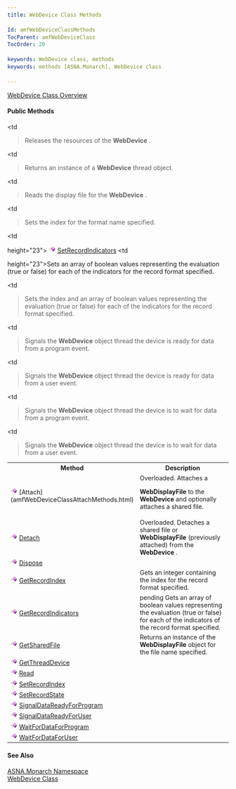 ```yaml
---
title: WebDevice Class Methods

Id: amfWebDeviceClassMethods
TocParent: amfWebDeviceClass
TocOrder: 20

keywords: WebDevice class, methods
keywords: methods [ASNA.Monarch], WebDevice class

---
```


[WebDevice Class Overview](amfWebDeviceClass.html) 
<!--mine -->

#### Public Methods
<table class="mytable" cellspacing="0" cellpadding="4" width="90%">
          <colgroup>
            <col width="30%" />
            <col width="70%" />
          </colgroup>
          <tr>
            <th>Method</th>
            <th>Description</th>
          </tr>
          <tr>
            <td>              <img  id="IMG2" height="16" alt="public property" src="Images/Methods.bmp" width="16" border="0" x-maintain-ratio="TRUE" />
              [Attach](amfWebDeviceClassAttachMethods.html)
            </td>
            <td>Overloaded. Attaches a

 **WebDisplayFile**  to the 
 **WebDevice**  and optionally attaches a shared
            file.</td>
          </tr>
          <tr>
            <td>              <img  id="Img1" height="16" alt="public property" src="Images/Methods.bmp" width="16" border="0" x-maintain-ratio="TRUE" />
              [Detach](amfWebDeviceClassDetachMethods.html)
            </td>
            <td>Overloaded. Detaches a
            shared file or 
 **WebDisplayFile** (previously attached)
            from the 
 **WebDevice** .</td>
          </tr>
          <tr>
            <td>              <img  id="Img3" height="16" alt="public property" src="Images/Methods.bmp" width="16" border="0" x-maintain-ratio="TRUE" />
              [Dispose](amfWebDeviceClassDisposeMethod.html)
            </td>
            <td

>Releases the resources of
            the 
 **WebDevice** .</td>
          </tr>
          <tr>
            <td>              <img  id="Img8" height="16" alt="public property" src="Images/Methods.bmp" width="16" border="0" x-maintain-ratio="TRUE" /> 
            [
            GetRecordIndex](amfWebDeviceClassGetRecordIndexMethod.html)</td>
            <td>Gets an integer
            containing the index for the record
            format specified.</td>
          </tr>
          <tr>
            <td>              <img  id="Img8" height="16" alt="public property" src="Images/Methods.bmp" width="16" border="0" x-maintain-ratio="TRUE" /> 
            [
            GetRecordIndicators](amfWebDeviceClassGetRecordIndicatorsMethod.html)</td>
            <td>pending Gets an array
            of boolean values representing the evaluation (true or
            false) for each of the indicators of the record
            format specified.</td>
          </tr>
          <tr>
            <td>              <img  id="Img4" height="16" alt="public property" src="Images/Methods.bmp" width="16" border="0" x-maintain-ratio="TRUE" />
              [
              GetSharedFile](amfWebDeviceClassGetSharedFileMethod.html)
            </td>
            <td>Returns an instance of the 
 **WebDisplayFile**  object for the file name
            specified.</td>
          </tr>
          <tr>
            <td>              <img  id="Img6" height="16" alt="public property" src="Images/Methods.bmp" width="16" border="0" x-maintain-ratio="TRUE" />
              [
              GetThreadDevice](amfWebDeviceClassGetThreadDeviceMethod.html)
            </td>
            <td

>Returns an instance of a 
 **WebDevice**  thread object.</td>
          </tr>
          <tr>
            <td>              <img  id="Img7" height="16" alt="public property" src="Images/Methods.bmp" width="16" border="0" x-maintain-ratio="TRUE" />
              [Read](amfWebDeviceClassReadMethod2.html)
            </td>
            <td

>Reads the display file for
            the 
 **WebDevice** .</td>
          </tr>
          <tr>
            <td>              <img  id="Img8" height="16" alt="public property" src="Images/Methods.bmp" width="16" border="0" x-maintain-ratio="TRUE" /> 
            [
            SetRecordIndex](amfWebDeviceClassSetRecordIndexMethod.html)</td>
            <td

>Sets the
            index for the format name specified.</td>
          </tr>
          <tr>
            <td

 height="23">
              <img  id="Img8" height="16" alt="public property" src="Images/Methods.bmp" width="16" border="0" x-maintain-ratio="TRUE" /> 
            [
            SetRecordIndicators](amfWebDeviceClassSetRecordIndicatorsMethod.html)</td>
            <td

 height="23">Sets an
            array of boolean values representing the evaluation
            (true or false) for each of the indicators for the
            record format specified.</td>
          </tr>
          <tr>
            <td>              <img  id="Img8" height="16" alt="public property" src="Images/Methods.bmp" width="16" border="0" x-maintain-ratio="TRUE" />
              [
              SetRecordState](amfWebDeviceClassSetRecordStateMethod.html)
            </td>
            <td

>Sets the index and an
            array of boolean values representing the evaluation
            (true or false) for each of the indicators for the
            record format specified.</td>
          </tr>
          <tr>
            <td>              <img  id="Img9" height="16" alt="public property" src="Images/Methods.bmp" width="16" border="0" x-maintain-ratio="TRUE" />
              [
              SignalDataReadyForProgram](amfWebDeviceClassSignalDataReadyForProgramMethod.html)
            </td>
            <td

>Signals the 
 **WebDevice**  object thread the device is ready for
            data from a program event.</td>
          </tr>
          <tr>
            <td>              <img  id="Img10" height="16" alt="public property" src="Images/Methods.bmp" width="16" border="0" x-maintain-ratio="TRUE" />
              [
              SignalDataReadyForUser](amfWebDeviceClassSignalDataReadyForUserMethod.html)
            </td>
            <td

>Signals the 
 **WebDevice**  object thread the device is ready for
            data from a user event.</td>
          </tr>
          <tr>
            <td>              <img  id="Img11" height="16" alt="public property" src="Images/Methods.bmp" width="16" border="0" x-maintain-ratio="TRUE" />
              [
              WaitForDataForProgram](amfWebDeviceClassWaitForDataForProgramMethod.html)
            </td>
            <td

>Signals the 
 **WebDevice**  object thread the device is to wait for
            data from a program event.</td>
          </tr>
          <tr>
            <td>              <img  id="Img12" height="16" alt="public property" src="Images/Methods.bmp" width="16" border="0" x-maintain-ratio="TRUE" />
              [
              WaitForDataForUser](amfWebDeviceClassWaitForDataForUserMethod.html)
            </td>
            <td

>Signals the 
 **WebDevice**  object thread the device is to wait for
            data from a user event.</td>
          </tr>
</table>

#### See Also
[ASNA.Monarch Namespace](amfMonarchNamespace.html) <br /> [WebDevice Class](amfWebDeviceClass.html) 
